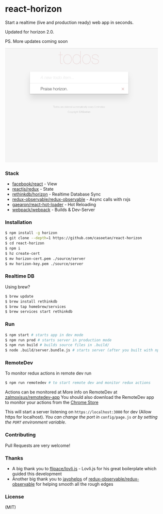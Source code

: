 # react-horizon

Start a realtime (live and production ready) web app in seconds.

Updated for horizon 2.0.

PS. More updates coming soon

![react-horizon Preview](static/images/preview.png)

### Stack

- [facebook/react](https://github.com/facebook/react) - View
- [reactjs/redux](https://github.com/reactjs/redux) - State
- [rethinkdb/horizon](https://github.com/rethinkdb/horizon) - Realtime Database Sync
- [redux-observable/redux-observable](https://github.com/redux-observable/redux-observable) - Async calls with rxjs
- [gaearon/react-hot-loader](https://github.com/gaearon/react-hot-loader) - Hot Reloading
- [webpack/webpack](https://github.com/webpack/webpack) - Builds & Dev-Server

### Installation
``` bash
$ npm install -g horizon
$ git clone --depth=1 https://github.com/casoetan/react-horizon
$ cd react-horizon
$ npm i
$ hz create-cert
$ mv horizon-cert.pem ./source/server
$ mv horizon-key.pem ./source/server
```

### Realtime DB
Using brew?
``` bash
$ brew update
$ brew install rethinkdb
$ brew tap homebrew/services
$ brew services start rethinkdb
```


### Run
``` bash
$ npm start # starts app in dev mode
$ npm run prod # starts server in production mode
$ npm run build # builds source files in .build/
$ node .build/server.bundle.js # starts server (after you built with npm run build)
```

### RemoteDev
To monitor redux actions in remote dev run
```bash
$ npm run remotedev # to start remote dev and monitor redux actions
```
Actions can be monitored at
More info on RemoteDev at [zalmoxisus/remotedev-app](https://github.com/zalmoxisus/remotedev-app)
You should also download the RemoteDev app to monitor your actions from the [Chrome Store](https://chrome.google.com/webstore/detail/remotedev/faicmgpfiaijcedapokpbdejaodbelph)

This will start a server listening on ```https://localhost:3000``` for dev (Allow https for localhost).
*You can change the port in* ```config/page.js``` *or by setting the ```PORT``` environment variable*.

### Contributing
Pull Requests are very welcome!

### Thanks
- A big thank you to [flipace/lovli.js](http://github.com/flipace/lovli.js) - Lovli.js for his great boilerplate which guided this development
- Another big thank you to [jayphelps](http://github.com/jayphelps) of [redux-observable/redux-observable](http://github.com/redux-observable/redux-observable) for helping smooth all the rough edges

### License
(MIT)
